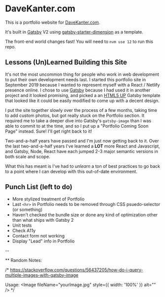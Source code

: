 # DaveKanter.com

This is a portfolio website for [DaveKanter.com](http://www.davekanter.com).  

It's built in [Gatsby](https://gatsby.js) V2 using [gatsby-starter-dimension](https://github.com/codebushi/gatsby-starter-dimension) as a template.

The front-end world changes fast!  You will need to `nvm use 12` to run this repo.

## Lessons (Un)Learned Building this Site
It's not the most uncommon thing for people who work in web development to put their own development needs last.  I started this portfolio site in September 2019 because I wanted to represent myself with a React / Netlify presence online.  I chose to use [Gatsby](https://www.gatsbyjs.com/) because I had used it in another project and it looked promising, and picked a an [HTML5 UP](https://html5up.net/) Gatsby template that looked like it could be easily modified to come up with a decent design.  

I put the site together slowly over the process of a few months, taking time to add custom photos, but got really stuck on the Portfolio section.  It required me to take a deeper dive into Gatsby's `gatsby-image` than I was able to commit to at the time, and so I put up a "Portfolio Coming Soon Page" instead.  Sure!  I'll get right back to it!  

Two-and-a-half years have passed and I'm just now getting back to it.  Over the last two-and-a-half years I've learned a __LOT__ more React and Javascript, and Gatsby, Node, React have each jumped 2-3 major semantic versions in both scale and scope.  

What this has meant is I've had to _unlearn_ a ton of best practices to go back to a point where I can develop with this out-of-date environment.  

## Punch List (left to do)

* More stylized treatment of Portfolio
* Last `<hr>` in Portfolio needs to be removed through CSS psuedo-selector (or something)
* Haven't checked the bundle size or done any kind of optimization other than what ships with Gatsby 2
* Unit tests
* Check A11y
* Contact form not working
* Display "Lead" info in Portfolio

--

** Random Notes:

/*
https://stackoverflow.com/questions/56437205/how-do-i-query-multiple-images-with-gatsby-image

Usage:
<Image fileName="yourImage.jpg" style={{ width: '100%' }} alt="" />
*/